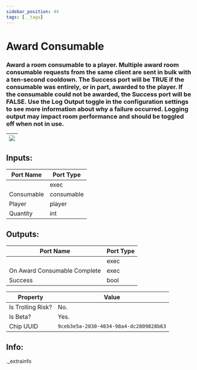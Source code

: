 ```yaml
---
sidebar_position: 44
tags: [._tags]
---
```


# Award Consumable


### Award a room consumable to a player. Multiple award room consumable requests from the same client are sent in bulk with a ten-second cooldown. The Success port will be TRUE if the consumable was entirely, or in part, awarded to the player. If the consumable could not be awarded, the Success port will be FALSE. Use the Log Output toggle in the configuration settings to see more information about why a failure occurred. Logging output may impact room performance and should be toggled off when not in use.

| ![](https://images-ext-2.discordapp.net/external/MPmIaQzlEPmgGWlgi-WxBBXt0Bjv_zWPkg1y1f_sy3s/https/www.recroomcircuits.com/image/circuit/absolute-value?width=206&height=108) |
|-----|

## Inputs:
| Port Name | Port Type |
|-----------|-----------|
|  | exec |
| Consumable | consumable |
| Player | player |
| Quantity | int |

## Outputs:
| Port Name | Port Type |
|-----------|-----------|
|  | exec |
| On Award Consumable Complete | exec |
| Success | bool | 

| Property  | Value |
|-------------------|-----------|
| Is Trolling Risk? | No. |
| Is Beta? | Yes. |
| Chip UUID | `9ceb3e5a-2030-4034-98a4-dc2809828b63` |

## Info:
._extrainfo
